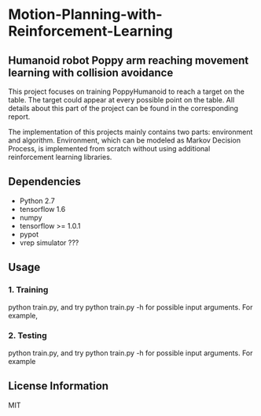 # Motion-Planning-with-Reinforcement-Learning


## Humanoid robot Poppy arm reaching movement learning with collision avoidance
This project focuses on training PoppyHumanoid to reach a target on the table. The target could appear at every possible point on the table. All details about this part of the project can be found in the corresponding report.

The implementation of this projects mainly contains two parts: environment and algorithm. Environment, which can be modeled as Markov Decision Process, is implemented from scratch without using additional reinforcement learning libraries.  

## Dependencies
* Python 2.7
* tensorflow 1.6
* numpy
* tensorflow >= 1.0.1
* pypot
* vrep simulator ???


## Usage
### 1. Training
python train.py, and try python train.py -h for possible input arguments.
For example, 

### 2. Testing
python train.py, and try python train.py -h for possible input arguments.
For example


## License Information
MIT



